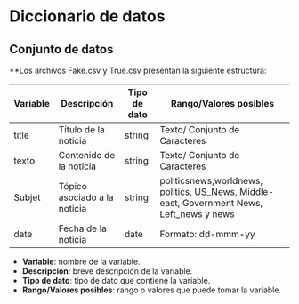 # Diccionario de datos

## Conjunto de datos

**Los archivos Fake.csv y True.csv presentan la siguiente estructura:

| Variable | Descripción | Tipo de dato | Rango/Valores posibles |
| --- | --- | --- | --- |
| title | Título de la noticia | string | Texto/ Conjunto de Caracteres | 
| texto | Contenido de la noticia | string | Texto/ Conjunto de Caracteres |
| Subjet | Tópico asociado a la noticia | string | politicsnews,worldnews, politics, US_News, Middle-east, Government News, Left_news y news  | 
| date | Fecha de la noticia | date | Formato: dd-mmm-yy | 

- **Variable**: nombre de la variable.
- **Descripción**: breve descripción de la variable.
- **Tipo de dato**: tipo de dato que contiene la variable.
- **Rango/Valores posibles**: rango o valores que puede tomar la variable.
